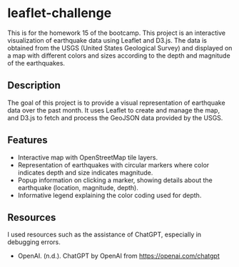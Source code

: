 # leaflet-challenge
This is for the homework 15 of the bootcamp.
This project is an interactive visualization of earthquake data using Leaflet and D3.js. The data is obtained from the USGS (United States Geological Survey) and displayed on a map with different colors and sizes according to the depth and magnitude of the earthquakes.

## Description

The goal of this project is to provide a visual representation of earthquake data over the past month. It uses Leaflet to create and manage the map, and D3.js to fetch and process the GeoJSON data provided by the USGS.

## Features

- Interactive map with OpenStreetMap tile layers.
- Representation of earthquakes with circular markers where color indicates depth and size indicates magnitude.
- Popup information on clicking a marker, showing details about the earthquake (location, magnitude, depth).
- Informative legend explaining the color coding used for depth.

## Resources

I used resources such as the assistance of ChatGPT, especially in debugging errors. 

- OpenAI. (n.d.). ChatGPT by OpenAI from https://openai.com/chatgpt
